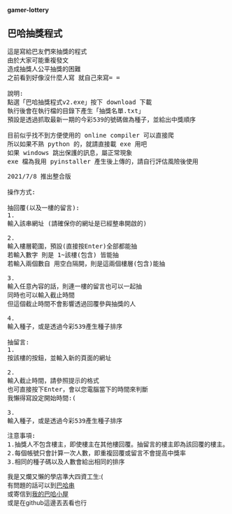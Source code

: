 #### gamer-lottery
## 巴哈抽獎程式
<pre>
這是寫給巴友們來抽獎的程式
由於大家可能重複發文
造成抽獎人公平抽獎的困難
之前看到好像沒什麼人寫 就自己來寫= =

說明:
點選「巴哈抽獎程式v2.exe」按下 download 下載
執行後會在執行檔的目錄下產生「抽獎名單.txt」
預設是透過抓取最新一期的今彩539的號碼做為種子，並給出中獎順序

目前似乎找不到方便使用的 online compiler 可以直接爬
所以如果不熟 python 的，就請直接載 exe 用吧
如果 windows 跳出保護的訊息，屬正常現象
exe 檔為我用 pyinstaller 產生後上傳的，請自行評估風險後使用
</pre>

<pre>
2021/7/8 推出整合版

操作方式:

抽回覆(以及一樓的留言):
1.
輸入該串網址 (請確保你的網址是已經整串開啟的)

2.
輸入樓層範圍，預設(直接按Enter)全部都能抽
若輸入數字 則是 1~該樓(包含) 皆能抽
若輸入兩個數自 用空白隔開，則是這兩個樓層(包含)能抽

3.
輸入任意內容的話，則連一樓的留言也可以一起抽
同時也可以輸入截止時間
但這個截止時間不會影響透過回覆參與抽獎的人

4.
輸入種子，或是透過今彩539產生種子排序

抽留言:
1.
按該樓的按鈕，並輸入新的頁面的網址

2.
輸入截止時間，請參照提示的格式
也可直接按下Enter，會以您電腦當下的時間來判斷
我懶得寫設定開始時間:(

3.
輸入種子，或是透過今彩539產生種子排序
</pre>

<pre>
注意事項:
1.抽獎人不包含樓主，即使樓主在其他樓回覆。抽留言的樓主即為該回覆的樓主。
2.每個帳號只會計算一次人數，即重複回覆或留言不會提高中獎率
3.相同的種子碼以及人數會給出相同的排序
</pre>

我是又爛又懶的學店準大四資工生:(<br>
有問題的話可以到[巴哈串](https://forum.gamer.com.tw/C.php?bsn=60076&snA=6448527)<br>
或寄信到[我的巴哈小屋](https://home.gamer.com.tw/homeindex.php?owner=Terryobeyes)<br>
或是在github這邊丟丟看也行<br>
